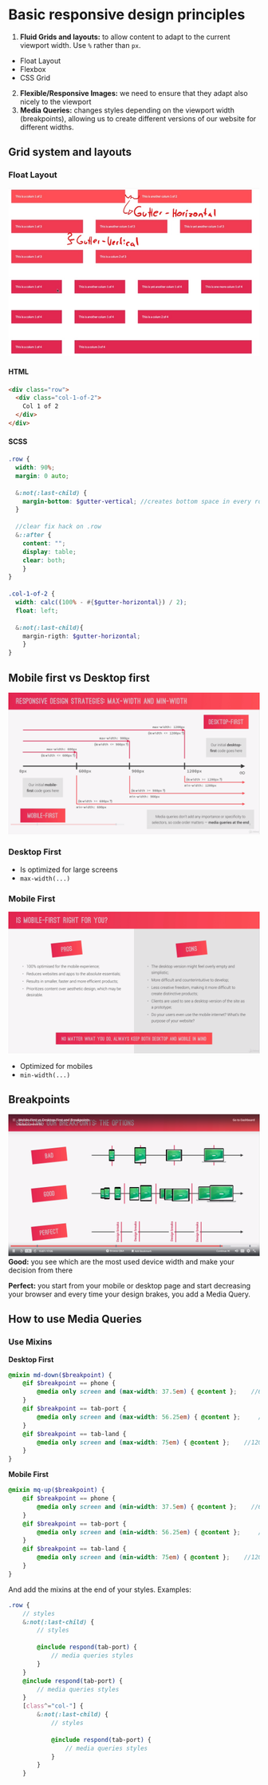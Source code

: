 # Basic responsive design principles
1. **Fluid Grids and layouts:** to allow content to adapt to the current viewport width. Use `%` rather than `px`.
* Float Layout
* Flexbox
* CSS Grid
2. **Flexible/Responsive Images:** we need to ensure that they adapt also nicely to the viewport
3. **Media Queries:** changes styles depending on the viewport width (breakpoints), allowing us to create different versions of our website for different widths. 

## Grid system and layouts
### Float Layout
![example of grid layout](gfx/grid-example.jpg)

#### HTML
```html
<div class="row">
  <div class="col-1-of-2">
    Col 1 of 2
  </div>
</div>
```

#### SCSS
```scss
.row {
  width: 90%;
  margin: 0 auto;
  
  &:not(:last-child) {
    margin-bottom: $gutter-vertical; //creates bottom space in every row except the last one
  }
  
  //clear fix hack on .row
  &::after {
    content: "";
    display: table;
    clear: both;
    }
}

.col-1-of-2 {
  width: calc((100% - #{$gutter-horizontal}) / 2);
  float: left;
  
  &:not(:last-child){
    margin-rigth: $gutter-horizontal;
    }
}
```
## Mobile first vs Desktop first
![Media Queries](gfx/media-queries.png)
### Desktop First
* Is optimized for large screens
* `max-width(...)`

### Mobile First 
![Mobile First cons and pros](gfx/mobile-first.png)
* Optimized for mobiles
* `min-width(...)`

## Breakpoints
![How to choose breakpoints](gfx/breakpoints.png)
**Good:** you see which are the most used device width and make your decision from there

**Perfect:** you start from your mobile or desktop page and start decreasing your browser and every time your design brakes, you add a Media Query. 

## How to use Media Queries

### Use Mixins

**Desktop First**
```scss
@mixin md-down($breakpoint) {
    @if $breakpoint == phone {
        @media only screen and (max-width: 37.5em) { @content };    //600px
    }
    @if $breakpoint == tab-port {
        @media only screen and (max-width: 56.25em) { @content };     //900px
    }
    @if $breakpoint == tab-land {
        @media only screen and (max-width: 75em) { @content };    //1200px
    }
}
```
**Mobile First**
```scss
@mixin mq-up($breakpoint) {
    @if $breakpoint == phone {
        @media only screen and (min-width: 37.5em) { @content };    //600px
    }
    @if $breakpoint == tab-port {
        @media only screen and (min-width: 56.25em) { @content };     //900px
    }
    @if $breakpoint == tab-land {
        @media only screen and (min-width: 75em) { @content };    //1200px
    }
}
```

And add the mixins at the end of your styles. Examples: 
```scss
.row {
    // styles
    &:not(:last-child) {
        // styles

        @include respond(tab-port) {
            // media queries styles
        }
    }
    @include respond(tab-port) {
        // media queries styles
    }
    [class^="col-"] {    
        &:not(:last-child) {
            // styles

            @include respond(tab-port) {
                // media queries styles
            }
        }
    }
```
